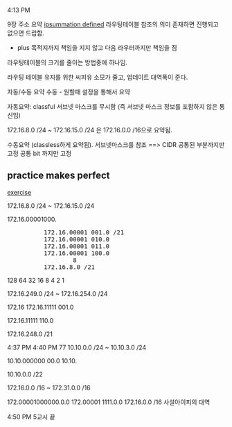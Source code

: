 4:13 PM

9장 주소 요약
[ipsummation defined](https://www.orbit-computer-solutions.com/ip-addressroute-summary/)
라우팅테이블 참조의 의미
존재하면 진행되고 없으면 드랍함.
+ plus 목적지까지 책임을 지지 않고 다음 라우터까지만 책임을 짐

라우팅테이블의 크기를 줄이는 방법중에 하나임.

라우팅 테이블 유지를 위한 씨피유 소모가 줄고, 업데이트 대역폭이 준다.

자동/수동 요약
수동 - 원할때 설정을 통해서 요약

자동요약: classful 서브넷 마스크를 무시함 (즉 서브넷 마스크 정보를 포함하지 않은 통신임)

172.16.8.0 /24 ~ 172.16.15.0 /24 은
172.16.0.0 /16으로 요약됨.

수동요약 (classless하게 요약됨). 서브넷마스크를 참조 ==> CIDR
공통된 부분까지만 고정
공통 bit 까지만 고정

## practice makes perfect 
[exercise](https://networklessons.com/subnetting/route-summarization)

172.16.8.0 /24 ~ 172.16.15.0 /24

172.16.00001000.

<pre>
          172.16.00001 001.0 /21
          172.16.00001 010.0
          172.16.00001 011.0
          172.16.00001 100.0
                  8
          172.16.8.0 /21
</pre>

128 64 32 16 8 4 2 1

172.16.249.0 /24 ~
172.16.254.0 /24

172.16
172.16.11111 001.0

172.16.11111 110.0

172.16.248.0 /21

4:37 PM 4:40 PM 77
10.10.0.0 /24 ~
10.10.3.0 /24

10.10.000000 00.0
10.10.

10.10.0.0 /22

172.16.0.0 /16 ~
172.31.0.0 /16

172.00001000000.0.0
172.00001 1111.0.0
172.16.0.0 /16  사설아이피의 대역

4:50 PM 5교시 끝